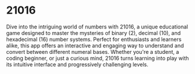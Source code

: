 # 21016

Dive into the intriguing world of numbers with 21016, a unique educational game designed to master the mysteries of binary (2), decimal (10), and hexadecimal (16) number systems. Perfect for enthusiasts and learners alike, this app offers an interactive and engaging way to understand and convert between different numeral bases. Whether you're a student, a coding beginner, or just a curious mind, 21016 turns learning into play with its intuitive interface and progressively challenging levels.
